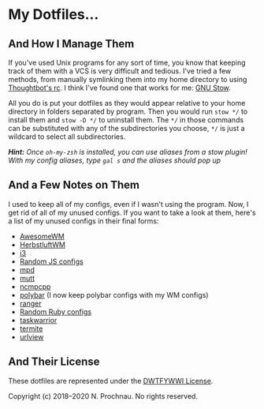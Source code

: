 # My Dotfiles...

## And How I Manage Them

If you've used Unix programs for any sort of time, you know that keeping track of
them with a VCS is very difficult and tedious. I've tried a few methods, from
manually symlinking them into my home directory to using
[Thoughtbot's rc][1]. I think I've found one that
works for me: [GNU Stow][2].

[1]: https://github.com/thoughtbot/rcm
[2]: https://www.gnu.org/software/stow

All you do is put your dotfiles as they would appear relative to your home
directory in folders separated by program. Then you would run `stow */` to
install them and `stow -D */` to uninstall them. The `*/` in those commands can
be substituted with any of the subdirectories you choose, `*/` is just a wildcard
to select all subdirectories.

***Hint:*** *Once `oh-my-zsh` is installed, you can use aliases from a stow
plugin! With my config aliases, type `gal s` and the aliases should pop up*

## And a Few Notes on Them

I used to keep all of my configs, even if I wasn't using the program. Now, I get
rid of all of my unused configs. If you want to take a look at them, here's a list
of my unused configs in their final forms:

- [AwesomeWM][796ab5c]
- [HerbstluftWM][796ab5c]
- [i3][796ab5c]
- [Random JS configs][796ab5c]
- [mpd][796ab5c]
- [mutt][796ab5c]
- [ncmpcpp][796ab5c]
- [polybar][796ab5c] (I now keep polybar configs with my WM configs)
- [ranger][796ab5c]
- [Random Ruby configs][796ab5c]
- [taskwarrior][796ab5c]
- [termite][796ab5c]
- [urlview][796ab5c]

[796ab5c]: https://github.com/parmort/dotfiles/commit/796ab5c5ecc33461dc995a3abf103c3ef6b98b14

## And Their License

These dotfiles are represented under the [DWTFYWWI License][3].

[3]: https://github.com/parmort/DWTFYWWI

Copyright (c) 2018&ndash;2020 N. Prochnau. No rights reserved.
